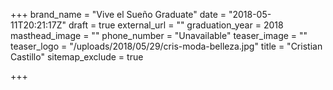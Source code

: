 +++
brand_name = "Vive el Sueño Graduate"
date = "2018-05-11T20:21:17Z"
draft = true
external_url = ""
graduation_year = 2018
masthead_image = ""
phone_number = "Unavailable"
teaser_image = ""
teaser_logo = "/uploads/2018/05/29/cris-moda-belleza.jpg"
title = "Cristian Castillo"
sitemap_exclude = true

+++
